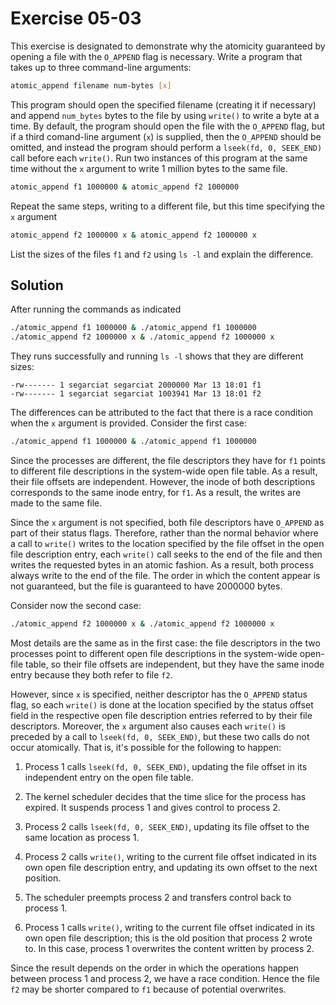 # Exercise 05-03

This exercise is designated to demonstrate why the atomicity guaranteed by opening
a file with the `O_APPEND` flag is necessary. Write a program that takes up to
three command-line arguments:

```bash
atomic_append filename num-bytes [x]
```

This program should open the specified filename (creating it if necessary) and
append `num_bytes` bytes to the file by using `write()` to write a byte at a time.
By default, the program should open the file with the `O_APPEND` flag, but if a third
comand-line argument (`x`) is supplied, then the `O_APPEND` should be omitted,
and instead the program should perform a `lseek(fd, 0, SEEK_END)` call before
each `write()`. Run two instances of this program at the same time without the
`x` argument to write 1 million bytes to the same file.

```bash
atomic_append f1 1000000 & atomic_append f2 1000000
```

Repeat the same steps, writing to a different file, but this time specifying the
`x` argument

```bash
atomic_append f2 1000000 x & atomic_append f2 1000000 x
```

List the sizes of the files `f1` and `f2` using `ls -l` and explain the difference.

## Solution

After running the commands as indicated

```bash
./atomic_append f1 1000000 & ./atomic_append f1 1000000
./atomic_append f2 1000000 x & ./atomic_append f2 1000000 x
```

They runs successfully and running `ls -l` shows that they are different sizes:

```
-rw------- 1 segarciat segarciat 2000000 Mar 13 18:01 f1
-rw------- 1 segarciat segarciat 1003941 Mar 13 18:01 f2
```

The differences can be attributed to the fact that there is a race condition when
the `x` argument is provided. Consider the first case:

```bash
./atomic_append f1 1000000 & ./atomic_append f1 1000000
```

Since the processes are different, the file descriptors they have for `f1`
points to different file descriptions in the system-wide open file table. As a result,
their file offsets are independent. However, the inode of both descriptions corresponds
to the same inode entry, for `f1`. As a result, the writes are made to the same file.

Since the `x` argument is not specified, both file descriptors have `O_APPEND` as part
of their status flags. Therefore, rather than the normal behavior where a call to `write()`
writes to the location specified by the file offset in the open file description entry,
each `write()` call seeks to the end of the file and then writes the requested bytes in an
atomic fashion. As a result, both process always write to the end of the file. The order
in which the content appear is not guaranteed, but the file is guaranteed to have 2000000
bytes.

Consider now the second case:

```bash
./atomic_append f2 1000000 x & ./atomic_append f2 1000000 x
```

Most details are the same as in the first case: the file descriptors in the two processes
point to different open file descriptions in the system-wide open-file table, so
their file offsets are independent, but they have the same inode entry because they both
refer to file `f2`.

However, since `x` is specified, neither descriptor has the `O_APPEND` status flag, so
each `write()` is done at the location specified by the status offset field in the
respective open file description entries referred to by their file descriptors.
Moreover, the `x` argument also causes each `write()` is preceded by a call to
`lseek(fd, 0, SEEK_END)`, but these two calls do not occur atomically. That is,
it's possible for the following to happen:

1. Process 1 calls `lseek(fd, 0, SEEK_END)`, updating the file offset in its
   independent entry on the open file table.

2. The kernel scheduler decides that the time slice for the process has expired.
   It suspends process 1 and gives control to process 2.

3. Process 2 calls `lseek(fd, 0, SEEK_END)`, updating its file offset to the same
   location as process 1.

4. Process 2 calls `write()`, writing to the current file offset indicated in its own
   open file description entry, and updating its own offset to the next position.

5. The scheduler preempts process 2 and transfers control back to process 1.

6. Process 1 calls `write()`, writing to the current file offset indicated in its own
   open file description; this is the old position that process 2 wrote to. In this
   case, process 1 overwrites the content written by process 2.

Since the result depends on the order in which the operations happen between process 1
and process 2, we have a race condition. Hence the file `f2` may be shorter compared to
`f1` because of potential overwrites.
